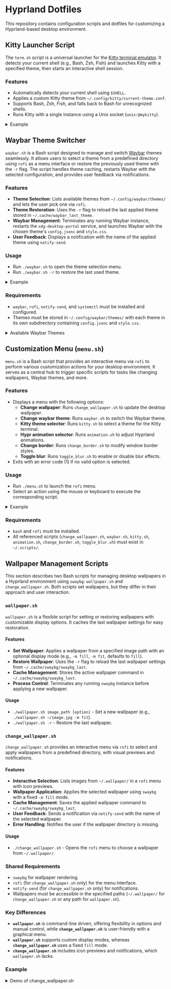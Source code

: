 # Hyprland Dotfiles

This repository contains configuration scripts and dotfiles for customizing a Hyprland-based desktop environment.

## Kitty Launcher Script

The `term.sh` script is a universal launcher for the [Kitty terminal emulator](https://sw.kovidgoyal.net/kitty/). It detects your current shell (e.g., Bash, Zsh, Fish) and launches Kitty with a specified theme, then starts an interactive shell session.

### Features
- Automatically detects your current shell using `$SHELL`.
- Applies a custom Kitty theme from `~/.config/kitty/current-theme.conf`.
- Supports Bash, Zsh, Fish, and falls back to Bash for unrecognized shells.
- Runs Kitty with a single instance using a Unix socket (`unix:@mykitty`).

<details>
  <summary>Example</summary>
  
  ![Kitty Theme Selection](https://raw.githubusercontent.com/gkmax132/hyprland_dotfiles/refs/heads/main/images/gifs/kitty_theme_select.gif)
</details>

## Waybar Theme Switcher

`waybar.sh` is a Bash script designed to manage and switch [Waybar](https://github.com/Alexays/Waybar) themes seamlessly. It allows users to select a theme from a predefined directory using `rofi` as a menu interface or restore the previously used theme with the `-r` flag. The script handles theme caching, restarts Waybar with the selected configuration, and provides user feedback via notifications.

### Features
- **Theme Selection**: Lists available themes from `~/.config/waybar/themes/` and lets the user pick one via `rofi`.
- **Theme Restoration**: Uses the `-r` flag to reload the last applied theme stored in `~/.cache/waybar_last_theme`.
- **Waybar Management**: Terminates any running Waybar instance, restarts the `xdg-desktop-portal` service, and launches Waybar with the chosen theme's `config.jsonc` and `style.css`.
- **User Feedback**: Displays a notification with the name of the applied theme using `notify-send`.

### Usage
- Run `./waybar.sh` to open the theme selection menu.
- Run `./waybar.sh -r` to restore the last used theme.

<details>
  <summary>Example</summary>
  
  ![Waybar Theme Change](https://raw.githubusercontent.com/gkmax132/hyprland_dotfiles/refs/heads/main/images/gifs/waybar_theme_change.gif)
</details>

### Requirements
- `waybar`, `rofi`, `notify-send`, and `systemctl` must be installed and configured.
- Themes must be stored in `~/.config/waybar/themes/` with each theme in its own subdirectory containing `config.jsonc` and `style.css`.

<details>
  <summary>Available Waybar Themes</summary>
  
  - <details>
      <summary>Monochrome</summary>
      
    ![Monochrome Theme](https://raw.githubusercontent.com/gkmax132/hyprland_dotfiles/refs/heads/main/images/waybar/monochrome.png)
    </details>
  - <details>
      <summary>Personal</summary>
      
    ![Personal Theme](https://raw.githubusercontent.com/gkmax132/hyprland_dotfiles/refs/heads/main/images/waybar/personal.png)
    </details>
  - <details>
      <summary>Cyberpunk</summary>
      
    ![Cyberpunk Theme](https://raw.githubusercontent.com/gkmax132/hyprland_dotfiles/refs/heads/main/images/waybar/cyberpunk.png)
    </details>
  - <details>
      <summary>Cyberpunk Red</summary>
      
    ![Cyberpunk Red Theme](https://raw.githubusercontent.com/gkmax132/hyprland_dotfiles/refs/heads/main/images/waybar/cyberpunk_red.png)
    </details>
</details>

## Customization Menu (`menu.sh`)

`menu.sh` is a Bash script that provides an interactive menu via `rofi` to perform various customization actions for your desktop environment. It serves as a central hub to trigger specific scripts for tasks like changing wallpapers, Waybar themes, and more.

### Features
- Displays a menu with the following options:
  - **Change wallpaper**: Runs `change_wallpaper.sh` to update the desktop wallpaper.
  - **Change waybar theme**: Runs `waybar.sh` to switch the Waybar theme.
  - **Kitty theme selector**: Runs `kitty.sh` to select a theme for the Kitty terminal.
  - **Hypr animation selector**: Runs `animation.sh` to adjust Hyprland animations.
  - **Change border**: Runs `change_border.sh` to modify window border styles.
  - **Toggle blur**: Runs `toggle_blur.sh` to enable or disable blur effects.
- Exits with an error code (1) if no valid option is selected.

### Usage
- Run `./menu.sh` to launch the `rofi` menu.
- Select an action using the mouse or keyboard to execute the corresponding script.

<details>
  <summary>Example</summary>
  
  ![Menu.sh Demo](https://raw.githubusercontent.com/gkmax132/hyprland_dotfiles/refs/heads/main/images/rofi/menu_sh.png)
</details>

### Requirements
- `bash` and `rofi` must be installed.
- All referenced scripts (`change_wallpaper.sh`, `waybar.sh`, `kitty.sh`, `animation.sh`, `change_border.sh`, `toggle_blur.sh`) must exist in `~/.scripts/`.

## Wallpaper Management Scripts

This section describes two Bash scripts for managing desktop wallpapers in a Hyprland environment using `swaybg`: `wallpaper.sh` and `change_wallpaper.sh`. Both scripts set wallpapers, but they differ in their approach and user interaction.

### `wallpaper.sh`
`wallpaper.sh` is a flexible script for setting or restoring wallpapers with customizable display options. It caches the last wallpaper settings for easy restoration.

#### Features
- **Set Wallpaper**: Applies a wallpaper from a specified image path with an optional display mode (e.g., `-m fill`, `-m fit`, defaults to `fill`).
- **Restore Wallpaper**: Uses the `-r` flag to reload the last wallpaper settings from `~/.cache/swaybg/swaybg_last`.
- **Cache Management**: Stores the active wallpaper command in `~/.cache/swaybg/swaybg_last`.
- **Process Control**: Terminates any running `swaybg` instance before applying a new wallpaper.

#### Usage
- `./wallpaper.sh image_path [option]` - Set a new wallpaper (e.g., `./wallpaper.sh ~/image.jpg -m fit`).
- `./wallpaper.sh -r` - Restore the last wallpaper.

### `change_wallpaper.sh`
`change_wallpaper.sh` provides an interactive menu via `rofi` to select and apply wallpapers from a predefined directory, with visual previews and notifications.

#### Features
- **Interactive Selection**: Lists images from `~/.wallpaper/` in a `rofi` menu with icon previews.
- **Wallpaper Application**: Applies the selected wallpaper using `swaybg` with a fixed `-m fill` mode.
- **Cache Management**: Saves the applied wallpaper command to `~/.cache/swaybg/swaybg_last`.
- **User Feedback**: Sends a notification via `notify-send` with the name of the selected wallpaper.
- **Error Handling**: Notifies the user if the wallpaper directory is missing.

#### Usage
- `./change_wallpaper.sh` - Opens the `rofi` menu to choose a wallpaper from `~/.wallpaper/`.

### Shared Requirements
- `swaybg` for wallpaper rendering.
- `rofi` (for `change_wallpaper.sh` only) for the menu interface.
- `notify-send` (for `change_wallpaper.sh` only) for notifications.
- Wallpapers must be accessible in the specified paths (`~/.wallpaper/` for `change_wallpaper.sh` or any path for `wallpaper.sh`).

### Key Differences
- **`wallpaper.sh`** is command-line driven, offering flexibility in options and manual control, while **`change_wallpaper.sh`** is user-friendly with a graphical menu.
- **`wallpaper.sh`** supports custom display modes, whereas **`change_wallpaper.sh`** uses a fixed `fill` mode.
- **`change_wallpaper.sh`** includes icon previews and notifications, which `wallpaper.sh` lacks.

### Example
<details>
  <summary>Demo of change_wallpaper.sh</summary>
  
  ![Wallpaper Change Demo](https://raw.githubusercontent.com/gkmax132/hyprland_dotfiles/refs/heads/main/images/gifs/wallpaper_change.gif)
</details>


